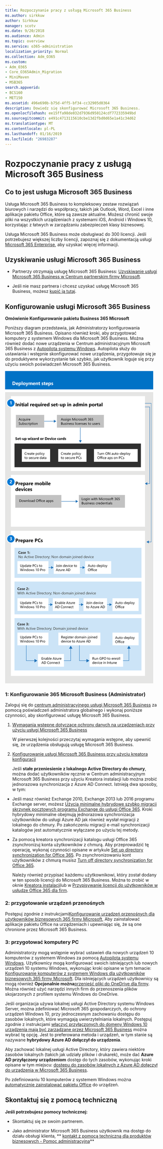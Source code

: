 ```yaml
---
title: Rozpoczynanie pracy z usługą Microsoft 365 Business
ms.author: sirkkuw
author: Sirkkuw
manager: scotv
ms.date: 9/20/2018
ms.audience: Admin
ms.topic: overview
ms.service: o365-administration
localization_priority: Normal
ms.collection: Adm_O365
ms.custom:
- Adm_O365
- Core_O365Admin_Migration
- MiniMaven
- MSB365
search.appverid:
- BCS160
- MET150
ms.assetid: 496e690b-b75d-4ff5-bf34-cc32905d0364
description: Dowiedz się skonfigurować Microsoft 365 Business.
ms.openlocfilehash: ee15ffa98de032d7936d950124cdf772335949bd
ms.sourcegitcommit: e491c4713115610cbe13d2fbd0d65e1a41c34d62
ms.translationtype: MT
ms.contentlocale: pl-PL
ms.lasthandoff: 01/16/2019
ms.locfileid: "26983287"
---
```

# <a name="get-started-with-microsoft-365-business"></a>Rozpoczynanie pracy z usługą Microsoft 365 Business

## <a name="what-is-microsoft-365-business"></a>Co to jest usługa Microsoft 365 Business

Usługa Microsoft 365 Business to kompleksowy zestaw rozwiązań biurowych i narzędzi do współpracy, takich jak Outlook, Word, Excel i inne aplikacje pakietu Office, które są zawsze aktualne. Możesz chronić swoje pliki na wszystkich urządzeniach z systemami iOS, Android i Windows 10, korzystając z łatwych w zarządzaniu zabezpieczeń klasy biznesowej.
  
Usługa Microsoft 365 Business może obsługiwać do 300 licencji. Jeśli potrzebujesz większej liczby licencji, zapoznaj się z dokumentacją usługi [Microsoft 365 Enterprise](https://go.microsoft.com/fwlink/p/?linkid=860986), aby uzyskać więcej informacji. 
  
## <a name="get-microsoft-365-business"></a>Uzyskiwanie usługi Microsoft 365 Business

- Partnerzy otrzymają usługę Microsoft 365 Business: [Uzyskiwanie usługi Microsoft 365 Business w Centrum partnerskim firmy Microsoft](get-microsoft-365-business.md).
    
- Jeśli nie masz partnera i chcesz uzyskać usługę Microsoft 365 Business, możesz [kupić ją tutaj](https://www.microsoft.com/en-us/microsoft-365/business).
    
## <a name="set-up-microsoft-365-business"></a>Konfigurowanie usługi Microsoft 365 Business

 **Omówienie Konfigurowanie pakietu Business 365 Microsoft**
  
Poniższy diagram przedstawia, jak Administratorzy konfigurowania Microsoft 365 Business. Opisano również kroki, aby przygotować komputery z systemem Windows dla Microsoft 365 Business. Można również dodać nowe urządzenia w Centrum administracyjnym Microsoft 365 Business z [Autopilota systemu Windows](add-autopilot-devices-and-profile.md). Autopilota służy do ustawiania i wstępnie skonfigurować nowe urządzenia, przygotowuje się je do produktywne wykorzystanie tak szybko, jak użytkownik loguje się przy użyciu swoich poświadczeń Microsoft 365 Business.
  
![A diagram that shows the setup and management flow for admins, and also for a user](media/249f81fc-7e79-44c7-8425-3a0b7b651c3b.png)
  
### <a name="1-set-up-microsoft-365-business-admin"></a>1: Konfigurowanie 365 Microsoft Business (Administrator)

Zaloguj się do [centrum administracyjnego usługi Microsoft 365 Business](https://portal.office.com/adminportal/home) za pomocą poświadczeń administratora globalnego i wykonaj poniższe czynności, aby skonfigurować usługę Microsoft 365 Business. 
  
1. [Wymagania wstępne dotyczące ochrony danych na urządzeniach przy użyciu usługi Microsoft 365 Business](pre-requisites-for-data-protection.md)
    
    W pierwszej kolejności przeczytaj wymagania wstępne, aby upewnić się, że urządzenia obsługują usługę Microsoft 365 Business.
    
2. [Konfigurowanie usługi Microsoft 365 Business przy użyciu kreatora konfiguracji](set-up.md)
    
    Jeśli **stałe przeniesienie z lokalnego Active Directory do chmury**, można dodać użytkowników ręcznie w Centrum administracyjnym Microsoft 365 Business przy użyciu Kreatora instalacji lub można zrobić jednorazowa synchronizacja z Azure AD Connect. Istnieją dwa sposoby, w tym: 
    
  - Jeśli masz również Exchange 2010, Exchange 2013 lub 2016 programu Exchange server, możesz [Użycia minimalne hybrydowe szybko migracji skrzynek pocztowych programu Exchange do usługi Office 365](https://support.office.com/article/fdecceed-0702-4af3-85be-f2a0013937ef). Kroki hybrydowy minimalne obejmują jednorazowa synchronizacja użytkowników do usługi Azure AD jak również wysłał migracji z lokalnego do chmury. Po zakończeniu migracji e-mail synchronizacji katalogów jest automatycznie wyłączane po użyciu tej metody.
    
  - Za pomocą kreatora synchronizacji katalogu usługi Office 365 zsynchronizuj konta użytkowników z chmurą. Aby przeprowadzić tę operację, wykonaj czynności opisane w artykule [Set up directory synchronization for Office 365](https://support.office.com/article/1b3b5318-6977-42ed-b5c7-96fa74b08846). Po zsynchronizowaniu kont użytkowników z chmurą musisz [Turn off directory synchronization for Office 365](https://support.office.com/article/ee5f861e-bd48-4267-83d1-a4ead4b4a00d).
    
    Należy również przypisać każdemu użytkownikowi, który został dodany w ten sposób licencji do Microsoft 365 Business. Można to zrobić w oknie [Kreatora instalacji](set-up.md)lub w [Przypisywanie licencji do użytkowników w usłudze Office 365 dla firm](https://support.office.com/article/997596B5-4173-4627-B915-36ABAC6786DC).
    
### <a name="2-prepare-mobile-devices"></a>2: przygotowanie urządzeń przenośnych

Postępuj zgodnie z instrukcjami[Konfigurowanie urządzeń przenośnych dla użytkowników biznesowych 365 firmy Microsoft,](set-up-mobile-devices.md) Aby zainstalować aplikacje pakietu Office na urządzeniach i upewniając się, że są one chronione przez Microsoft 365 Business. 
  
### <a name="3-prepare-pcs"></a>3: przygotować komputery PC

Administratorzy mogą wstępnie wybrać ustawień dla nowych urządzeń 10 komputerów z systemem Windows za pomocą [Autopilota systemu Windows](add-autopilot-devices-and-profile.md). Użytkownicy mogą konfigurować swoich istniejących lub nowych urządzeń 10 systemu Windows, wykonując kroki opisane w tym temacie: [Konfigurowanie komputerów z systemem Windows dla użytkowników biznesowych 365 firmy Microsoft](set-up-windows-devices.md). Dla istniejących urządzeń użytkownicy są mogą również **Opcjonalnie można**[przenieść pliki do OneDrive dla firmy](move-files-to-onedrive.md). Można również użyć narzędzi innych firm do przenoszenia plików skojarzonych z profilem systemu Windows do OneDrive.
  
Jeśli organizacja używa lokalnej usługi Active Directory systemu Windows Server, można zdefiniować Microsoft 365 gospodarczych, do ochrony urządzeń Windows 10, przy jednoczesnym zachowaniu dostępu do zasobów lokalnych, które wymagają uwierzytelniania lokalnych. Postępuj zgodnie z instrukcjami [włączyć przyłączonych do domeny Windows 10 urządzenia mają być zarządzane przez Microsoft 365 Business](manage-windows-devices.md) można wybrać tę opcję. Jest to preferowana metoda i urządzeń, w tym stanie są nazywane **hybrydowy Azure AD dołączył do urządzenia**. 
  
Aby zachować lokalnej usługi Active Directory, który zawiera niektóre zasobów lokalnych (takich jak udziały plików i drukarek), może dać **Azure AD przyłączony urządzeniom** dostęp do tych zasobów, wykonując kroki opisane w tym miejscu: [dostępu do zasobów lokalnych z Azure AD dołączył do urządzenia w Microsoft 365 Business](access-resources.md).
  
Po zdefiniowaniu 10 komputerów z systemem Windows można [automatycznie zainstalować pakietu Office](auto-install-or-uninstall-office.md) do urządzeń. 
  
## <a name="contact-support"></a>Skontaktuj się z pomocą techniczną

 **Jeśli potrzebujesz pomocy technicznej:**
  
- Skontaktuj się ze swoim partnerem.
    
- Jako administrator Microsoft 365 Business użytkownik ma dostęp do działu obsługi klienta, ** [kontakt z pomocą techniczną dla produktów biznesowych - Pomoc administracyjna](https://support.office.com/article/32a17ca7-6fa0-4870-8a8d-e25ba4ccfd4b)**
    

